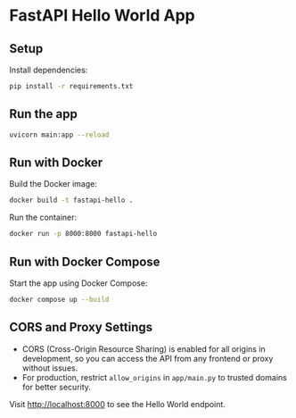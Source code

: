 # FastAPI Hello World App

## Setup

Install dependencies:

```bash
pip install -r requirements.txt
```

## Run the app

```bash
uvicorn main:app --reload
```

## Run with Docker

Build the Docker image:

```bash
docker build -t fastapi-hello .
```

Run the container:

```bash
docker run -p 8000:8000 fastapi-hello
```

## Run with Docker Compose

Start the app using Docker Compose:

```bash
docker compose up --build
```

## CORS and Proxy Settings

- CORS (Cross-Origin Resource Sharing) is enabled for all origins in development, so you can access the API from any frontend or proxy without issues.
- For production, restrict `allow_origins` in `app/main.py` to trusted domains for better security.

Visit [http://localhost:8000](http://localhost:8000) to see the Hello World endpoint. 